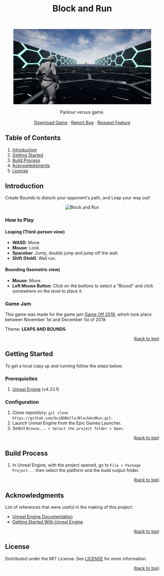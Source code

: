 <a name="readme-top"></a>

<h1 align="center">Block and Run</h1>
<br/>
<p align="center">
  <a href="https://github.com/GuiBDBello/BlockAndRun">
    <img alt="Block and Run" title="Block and Run" src="images/logo.png" width="450">
  </a>
</p>

<p align="center">
  Parkour versus game.
  <br />
  <br />
  <a href="https://guibdbello.itch.io/block-and-run">Download Game</a>
  ·
  <a href="https://github.com/GuiBDBello/BlockAndRun/issues/new?labels=bug&template=bug-report---.md">Report Bug</a>
  ·
  <a href="https://github.com/GuiBDBello/BlockAndRun/issues/new?labels=enhancement&template=feature-request---.md">Request Feature</a>
</p>

## Table of Contents

<ol>
  <li><a href="#introduction">Introduction</a></li>
  <li><a href="#getting-started">Getting Started</a></li>
  <li><a href="#build-process">Build Process</a></li>
  <li><a href="#acknowledgments">Acknowledgments</a></li>
  <li><a href="#license">License</a></li>
</ol>

## Introduction

Create Bounds to disturb your opponent's path, and Leap your way out!

<p align="center">
  <img alt="Block and Run" title="Block and Run" src="images/game.gif">
</p>

### How to Play

#### Leaping (Third-person view)

- **WASD**: Move.
- **Mouse**: Look.
- **Spacebar**: Jump, double jump and jump off the wall.
- **Shift (Hold)**: Wall run.

#### Bounding (Isometric view)

- **Mouse**: Move.
- **Left Mouse Button**: Click on the buttons to select a "Bound" and click somewhere on the level to place it.

### Game Jam

This game was made for the game jam [Game Off 2019](https://itch.io/jam/game-off-2019), which took place between November 1st and December 1st of 2019.

Theme: **LEAPS AND BOUNDS**.

<p align="right">(<a href="#readme-top">back to top</a>)</p>

## Getting Started

To get a local copy up and running follow the steps below.

### Prerequisites

1. [Unreal Engine](https://www.unrealengine.com/en-US/download) (v4.23.1)

### Configuration

1. Clone repository: `git clone https://github.com/GuiBDBello/BlockAndRun.git`.
1. Launch Unreal Engine from the Epic Games Launcher.
1. Select `Browse... > Select the project folder > Open`.

<p align="right">(<a href="#readme-top">back to top</a>)</p>

## Build Process

1. In Unreal Engine, with the project opened, go to `File > Package Project...` then select the platform and the build output folder.

<p align="right">(<a href="#readme-top">back to top</a>)</p>

## Acknowledgments

List of references that were useful in the making of this project:

* [Unreal Engine Documentation](https://docs.unrealengine.com/en-US/index.html)
* [Getting Started With Unreal Engine](https://docs.unrealengine.com/en-US/Basics/GettingStarted/index.html)

<p align="right">(<a href="#readme-top">back to top</a>)</p>

## License

Distributed under the MIT License. See [LICENSE](./LICENSE) for more information.

<p align="right">(<a href="#readme-top">back to top</a>)</p>
